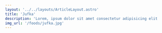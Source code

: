 ```yaml
---
layout: '../../layouts/ArticleLayout.astro'
title: 'Jufka'
description: 'Lorem, ipsum dolor sit amet consectetur adipisicing elit. Nobis quasi molestiae laudantium repellendus temporibus id'
img_url: '/foods/jufka.jpg'
---
```

